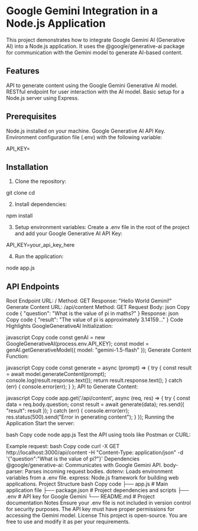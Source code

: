 
# Google Gemini Integration in a Node.js Application
This project demonstrates how to integrate Google Gemini AI (Generative AI) into a Node.js application. It uses the @google/generative-ai package for communication with the Gemini model to generate AI-based content.

## Features
API to generate content using the Google Gemini Generative AI model.
RESTful endpoint for user interaction with the AI model.
Basic setup for a Node.js server using Express.

## Prerequisites
Node.js installed on your machine.
Google Generative AI API Key.
Environment configuration file (.env) with the following variable:

API_KEY=<your-google-generative-ai-api-key>


## Installation
1. Clone the repository:


git clone <repository-url>
cd <repository-folder>


2. Install dependencies:


npm install

3. Setup environment variables: Create a .env file in the root of the project and add your Google Generative AI API Key:


API_KEY=your_api_key_here

4. Run the application:


node app.js

## API Endpoints
Root Endpoint
URL: /
Method: GET
Response:
"Hello World Gemini!"
Generate Content
URL: /api/content
Method: GET
Request Body:
json
Copy code
{
  "question": "What is the value of pi in maths?"
}
Response:
json
Copy code
{
  "result": "The value of pi is approximately 3.14159..."
}
Code Highlights
GoogleGenerativeAI Initialization:

javascript
Copy code
const genAI = new GoogleGenerativeAI(process.env.API_KEY);
const model = genAI.getGenerativeModel({ model: "gemini-1.5-flash" });
Generate Content Function:

javascript
Copy code
const generate = async (prompt) => {
  try {
    const result = await model.generateContent(prompt);
    console.log(result.response.text());
    return result.response.text();
  } catch (err) {
    console.error(err);
  }
};
API to Generate Content:

javascript
Copy code
app.get('/api/content', async (req, res) => {
  try {
    const data = req.body.question;
    const result = await generate(data);
    res.send({ "result": result });
  } catch (err) {
    console.error(err);
    res.status(500).send("Error in generating content");
  }
});
Running the Application
Start the server:

bash
Copy code
node app.js
Test the API using tools like Postman or CURL:

Example request:
bash
Copy code
curl -X GET http://localhost:3000/api/content -H "Content-Type: application/json" -d '{"question":"What is the value of pi?"}'
Dependencies
@google/generative-ai: Communicates with Google Gemini API.
body-parser: Parses incoming request bodies.
dotenv: Loads environment variables from a .env file.
express: Node.js framework for building web applications.
Project Structure
bash
Copy code
├── app.js          # Main application file
├── package.json    # Project dependencies and scripts
├── .env            # API key for Google Gemini
└── README.md       # Project documentation
Notes
Ensure your .env file is not included in version control for security purposes.
The API key must have proper permissions for accessing the Gemini model.
License
This project is open-source. You are free to use and modify it as per your requirements.

